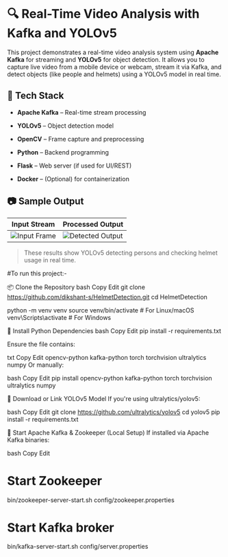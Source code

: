# 🔍 Real-Time Video Analysis with Kafka and YOLOv5

This project demonstrates a real-time video analysis system using **Apache Kafka** for streaming and **YOLOv5** for object detection. It allows you to capture live video from a mobile device or webcam, stream it via Kafka, and detect objects (like people and helmets) using a YOLOv5 model in real time.

## 🧰 Tech Stack

- **Apache Kafka** – Real-time stream processing

- **YOLOv5** – Object detection model

- **OpenCV** – Frame capture and preprocessing

- **Python** – Backend programming

- **Flask** – Web server (if used for UI/REST)

- **Docker** – (Optional) for containerization

## 📷 Sample Output

| Input Stream | Processed Output |
|--------------|------------------|
| ![Input Frame](images/input_frame.jpg) | ![Detected Output](images/output_frame.jpg) |

> These results show YOLOv5 detecting persons and checking helmet usage in real time.


#To run this project:-

📦 Clone the Repository
bash
Copy
Edit
git clone https://github.com/dikshant-s/HelmetDetection.git
cd HelmetDetection

python -m venv venv
source venv/bin/activate        # For Linux/macOS
venv\Scripts\activate           # For Windows

📜 Install Python Dependencies
bash
Copy
Edit
pip install -r requirements.txt

Ensure the file contains:

txt
Copy
Edit
opencv-python
kafka-python
torch
torchvision
ultralytics
numpy
Or manually:

bash
Copy
Edit
pip install opencv-python kafka-python torch torchvision ultralytics numpy


🧠 Download or Link YOLOv5 Model
If you're using ultralytics/yolov5:

bash
Copy
Edit
git clone https://github.com/ultralytics/yolov5
cd yolov5
pip install -r requirements.txt

🚀 Start Apache Kafka & Zookeeper (Local Setup)
If installed via Apache Kafka binaries:

bash
Copy
Edit
# Start Zookeeper
bin/zookeeper-server-start.sh config/zookeeper.properties

# Start Kafka broker
bin/kafka-server-start.sh config/server.properties